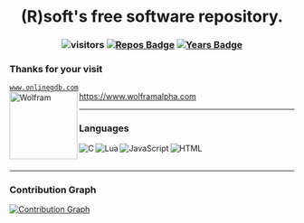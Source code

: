 <h1 align="center">
(R)soft's free software repository.
</h1>

<h3 align="center">

![visitors](https://visitor-badge.glitch.me/badge?page_id=VladimirBakum.visitor-badge) [![Repos Badge](https://badges.pufler.dev/repos/VladimirBakum)](https://badges.pufler.dev) [![Years Badge](https://badges.pufler.dev/years/VladimirBakum)](https://badges.pufler.dev)

</h3>

<h3> Thanks for your visit </h3> 

<!---

<h3 align="center">
  
[![GitHub Streak](https://github-readme-streak-stats.herokuapp.com/?user=VladimirBakum&currStreakNum=2FD3EB&fire=red&sideLabels=F00&theme=highcontrast&&currStreakNum=DD1010&dates=white)](https://git.io/streak-stats)

</h3>

--->
<a href="https://www.onlinegdb.com"><code>www.onlinegdb.com</code></a>
<br>
https://www.wolframalpha.com <img align="left" alt="Wolfram" width="120px" src="https://www.wolframalpha.com/_next/static/images/Logo_3KbuDCMc.svg"/>

---

### Languages 
<img align="left" alt="C" src="https://github.com/abranhe/programming-languages-logos/blob/master/src/c/c_64x64.png"/>
<img align="left" alt="Lua" src="https://github.com/abranhe/programming-languages-logos/blob/master/src/lua/lua_64x64.png"/>
<img align="left" alt="JavaScript" src="https://github.com/abranhe/programming-languages-logos/blob/master/src/javascript/javascript_64x64.png"/>
<img align="left" alt="HTML" src="https://github.com/abranhe/programming-languages-logos/blob/master/src/html/html_64x64.png"/>

<br>
<br>

---
### Contribution Graph

[![Contribution Graph](https://activity-graph.herokuapp.com/graph?username=VladimirBakum&theme=react-dark&line=17de35&area=true&hide_border=true&color=00ffff)](https://github.com/VladimirBakum/github-readme-activity-graph)


<!--- 

### Softwares
<img align="left" alt="KiCAD" width="30px" src="https://user-images.githubusercontent.com/38166489/118163105-3a5c5100-b43f-11eb-9ad8-7e54b665e8e2.png" />


--->


